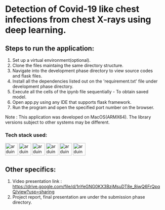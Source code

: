 # Detection of Covid-19 like chest infections from chest X-rays using deep learning.


## Steps to run the application:
1. Set up a virtual environment(optional).
2. Clone the files maintaing the same directory structure.
3. Navigate into the development phase directory to view source codes and flask files.
4. Install all the dependencies listed out on the 'requirement.txt' file under development phase directory.
5. Execute all the cells of the ipynb file sequentially - To obtain saved model.
6. Open app.py using any IDE that supports flask framework.
7. Run the program and open the specified port number on the browser.

Note : This application was developed on MacOS(ARMX64). The library versions subject to other systems may be different.

### Tech stack used:

<img src="https://cdn.worldvectorlogo.com/logos/python-5.svg" alt="arduino" width="40" height="40"/> <img src="https://cdn.worldvectorlogo.com/logos/tensorflow-2.svg" alt="arduino" width="40" height="40"/> <img src="https://cdn.worldvectorlogo.com/logos/numpy-1.svg" alt="arduino" width="40" height="40"/> <img src="https://cdn.worldvectorlogo.com/logos/html-1.svg" alt="arduino" width="40" height="40"/> <img src="https://cdn.worldvectorlogo.com/logos/css-3.svg" alt="arduino" width="40" height="40"/> <img src="https://cdn.worldvectorlogo.com/logos/logo-javascript.svg" alt="arduino" width="40" height="40"/>

## Other specifics:

1. Video presentation link : https://drive.google.com/file/d/1nYeGNG0KX3BzjMsuDT8e_8iwQ6FrQpqQ/view?usp=sharing
2. Project report, final presentation are under the submission phase directory.
